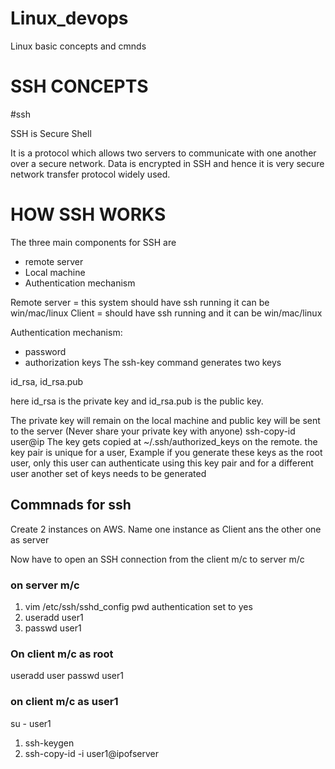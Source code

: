 # Linux_devops
Linux basic concepts and cmnds
# SSH CONCEPTS 
#ssh

SSH is Secure Shell 

It is a protocol which allows two servers to communicate with one another over a secure network.
Data is encrypted in SSH and hence it is very secure network transfer protocol widely used.

# HOW SSH WORKS

The three main components for SSH are
- remote server
- Local machine
- Authentication mechanism

Remote server = this system should have ssh running it can be win/mac/linux
Client = should have ssh running and it can be win/mac/linux

Authentication mechanism:
- password
- authorization keys
The ssh-key command generates two keys

id_rsa,
id_rsa.pub

here id_rsa is the private key and id_rsa.pub is the public key.

The private key will remain on the local machine and public key will be sent to the server
(Never share your private key with anyone)
ssh-copy-id user@ip
The key gets copied at ~/.ssh/authorized_keys on the remote. 
the key pair is unique for a user, Example if you generate these keys as the root user, only this user can authenticate using this key pair and for a different user another set of keys needs to be generated

## Commnads for ssh 

Create 2 instances on AWS. Name one instance as Client ans the other one as server

Now have to open an SSH connection from the client m/c to server m/c

### on server m/c
 
1)  vim /etc/ssh/sshd_config
    pwd authentication set to yes
2) useradd user1
3) passwd user1

### On client m/c as root
useradd user
passwd user1
 
### on client m/c as user1
 su - user1

1)  ssh-keygen
2) ssh-copy-id -i user1@ipofserver




